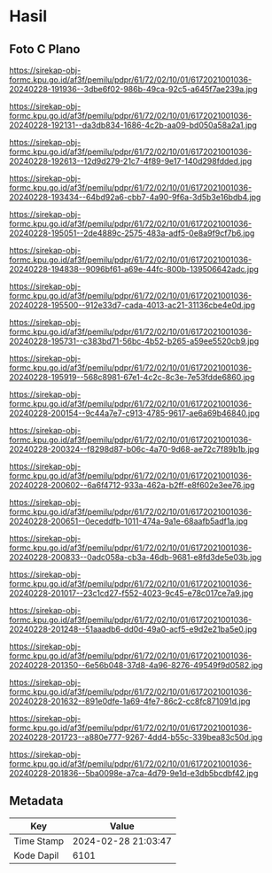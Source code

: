 # Hasil

## Foto C Plano

https://sirekap-obj-formc.kpu.go.id/af3f/pemilu/pdpr/61/72/02/10/01/6172021001036-20240228-191936--3dbe6f02-986b-49ca-92c5-a645f7ae239a.jpg

https://sirekap-obj-formc.kpu.go.id/af3f/pemilu/pdpr/61/72/02/10/01/6172021001036-20240228-192131--da3db834-1686-4c2b-aa09-bd050a58a2a1.jpg

https://sirekap-obj-formc.kpu.go.id/af3f/pemilu/pdpr/61/72/02/10/01/6172021001036-20240228-192613--12d9d279-21c7-4f89-9e17-140d298fdded.jpg

https://sirekap-obj-formc.kpu.go.id/af3f/pemilu/pdpr/61/72/02/10/01/6172021001036-20240228-193434--64bd92a6-cbb7-4a90-9f6a-3d5b3e16bdb4.jpg

https://sirekap-obj-formc.kpu.go.id/af3f/pemilu/pdpr/61/72/02/10/01/6172021001036-20240228-195051--2de4889c-2575-483a-adf5-0e8a9f9cf7b6.jpg

https://sirekap-obj-formc.kpu.go.id/af3f/pemilu/pdpr/61/72/02/10/01/6172021001036-20240228-194838--9096bf61-a69e-44fc-800b-139506642adc.jpg

https://sirekap-obj-formc.kpu.go.id/af3f/pemilu/pdpr/61/72/02/10/01/6172021001036-20240228-195500--912e33d7-cada-4013-ac21-31136cbe4e0d.jpg

https://sirekap-obj-formc.kpu.go.id/af3f/pemilu/pdpr/61/72/02/10/01/6172021001036-20240228-195731--c383bd71-56bc-4b52-b265-a59ee5520cb9.jpg

https://sirekap-obj-formc.kpu.go.id/af3f/pemilu/pdpr/61/72/02/10/01/6172021001036-20240228-195919--568c8981-67e1-4c2c-8c3e-7e53fdde6860.jpg

https://sirekap-obj-formc.kpu.go.id/af3f/pemilu/pdpr/61/72/02/10/01/6172021001036-20240228-200154--9c44a7e7-c913-4785-9617-ae6a69b46840.jpg

https://sirekap-obj-formc.kpu.go.id/af3f/pemilu/pdpr/61/72/02/10/01/6172021001036-20240228-200324--f8298d87-b06c-4a70-9d68-ae72c7f89b1b.jpg

https://sirekap-obj-formc.kpu.go.id/af3f/pemilu/pdpr/61/72/02/10/01/6172021001036-20240228-200602--6a6f4712-933a-462a-b2ff-e8f602e3ee76.jpg

https://sirekap-obj-formc.kpu.go.id/af3f/pemilu/pdpr/61/72/02/10/01/6172021001036-20240228-200651--0eceddfb-1011-474a-9a1e-68aafb5adf1a.jpg

https://sirekap-obj-formc.kpu.go.id/af3f/pemilu/pdpr/61/72/02/10/01/6172021001036-20240228-200833--0adc058a-cb3a-46db-9681-e8fd3de5e03b.jpg

https://sirekap-obj-formc.kpu.go.id/af3f/pemilu/pdpr/61/72/02/10/01/6172021001036-20240228-201017--23c1cd27-f552-4023-9c45-e78c017ce7a9.jpg

https://sirekap-obj-formc.kpu.go.id/af3f/pemilu/pdpr/61/72/02/10/01/6172021001036-20240228-201248--51aaadb6-dd0d-49a0-acf5-e9d2e21ba5e0.jpg

https://sirekap-obj-formc.kpu.go.id/af3f/pemilu/pdpr/61/72/02/10/01/6172021001036-20240228-201350--6e56b048-37d8-4a96-8276-49549f9d0582.jpg

https://sirekap-obj-formc.kpu.go.id/af3f/pemilu/pdpr/61/72/02/10/01/6172021001036-20240228-201632--891e0dfe-1a69-4fe7-86c2-cc8fc871091d.jpg

https://sirekap-obj-formc.kpu.go.id/af3f/pemilu/pdpr/61/72/02/10/01/6172021001036-20240228-201723--a880e777-9267-4dd4-b55c-339bea83c50d.jpg

https://sirekap-obj-formc.kpu.go.id/af3f/pemilu/pdpr/61/72/02/10/01/6172021001036-20240228-201836--5ba0098e-a7ca-4d79-9e1d-e3db5bcdbf42.jpg


## Metadata

| Key        | Value               |
| ---------- | ------------------- |
| Time Stamp | 2024-02-28 21:03:47 |
| Kode Dapil | 6101                |



